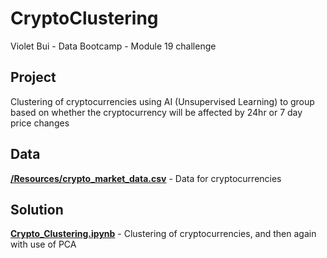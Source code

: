 # CryptoClustering
Violet Bui - Data Bootcamp - Module 19 challenge

## Project
Clustering of cryptocurrencies using AI (Unsupervised Learning) to group based on whether the cryptocurrency will be affected by 24hr or 7 day price changes


## Data
<b><u>/Resources/crypto_market_data.csv</u></b> - Data for cryptocurrencies    

## Solution


<b><u>Crypto_Clustering.ipynb</u></b> - Clustering of cryptocurrencies, and then again with use of PCA   
